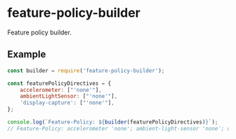 # feature-policy-builder

Feature policy builder.

## Example

```js
const builder = require('feature-policy-builder');

const featurePolicyDirectives = {
    accelerometer: ["'none'"],
    ambientLightSensor: ["'none'"],
    'display-capture': ["'none'"],
};

console.log(`Feature-Policy: ${builder(featurePolicyDirectives)}`);
// Feature-Policy: accelerometer 'none'; ambient-light-sensor 'none'; display-capture 'none'
```
